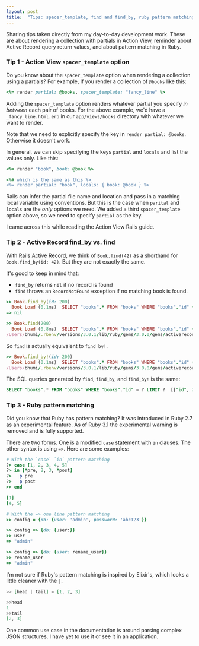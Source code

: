 ```yaml
---
layout: post
title:  "Tips: spacer_template, find and find_by, ruby pattern matching"
---
```


Sharing tips taken directly from my day-to-day development work. These are about rendering a collection with partials in Action View, reminder about Active Record query return values, and about pattern matching in Ruby.

### Tip 1 - Action View `spacer_template` option

Do you know about the `spacer_template` option when rendering a collection using a partials? For example, if you render a collection of `@books` like this:

```ruby
<%= render partial: @books, spacer_template: "fancy_line" %>
```

Adding the `spacer_template` option renders whatever partial you specify *in between* each pair of books. For the above example, we'd have a `_fancy_line.html.erb` in our `app/views/books` directory with whatever we want to render.

Note that we need to explicitly specify the key in `render partial: @books`. Otherwise it doesn't work. 

In general, we can skip specifying the keys `partial` and `locals` and list the values only. Like this: 

```ruby
<%= render "book", book: @book %>

<%# which is the same as this %>
<%= render partial: "book", locals: { book: @book } %>
```

Rails can infer the partial file name and location and pass in a matching local variable using conventions. But this is the case when `parital` and `locals` are the *only* options we need. We added a third `spacer_template` option above, so we need to specify `partial` as the key.

I came across this while reading the Action View Rails guide.

### Tip 2 - Active Record find_by vs. find

With Rails Active Record, we think of `Book.find(42)` as a shorthand for `Book.find_by(id: 42)`. But they are not exactly the same. 

It's good to keep in mind that: 

- `find_by` returns `nil` if no record is found 
- `find` throws an `RecordNotFound` exception if no matching book is found.

```ruby
>> Book.find_by(id: 200)
  Book Load (0.1ms)  SELECT "books".* FROM "books" WHERE "books"."id" = ? LIMIT ?  [["id", 200], ["LIMIT", 1]]
=> nil

>> Book.find(200)
  Book Load (0.8ms)  SELECT "books".* FROM "books" WHERE "books"."id" = ? LIMIT ?  [["id", 200], ["LIMIT", 1]]
/Users/bhumi/.rbenv/versions/3.0.1/lib/ruby/gems/3.0.0/gems/activerecord-7.1.3/lib/active_record/core.rb:253:in `find': Couldn't find Book with 'id'=200 (ActiveRecord::RecordNotFound)
```

So `find` is actually equivalent to `find_by!`.

```ruby
>> Book.find_by!(id: 200)
  Book Load (0.1ms)  SELECT "books".* FROM "books" WHERE "books"."id" = ? LIMIT ?  [["id", 200], ["LIMIT", 1]]
/Users/bhumi/.rbenv/versions/3.0.1/lib/ruby/gems/3.0.0/gems/activerecord-7.1.3/lib/active_record/relation/finder_methods.rb:413:in `raise_record_not_found_exception!': Couldn't find Book with [WHERE "books"."id" = ?] (ActiveRecord::RecordNotFound)
```

The SQL queries generated by `find`, `find_by`, and `find_by!` is the same:

```sql
SELECT "books".* FROM "books" WHERE "books"."id" = ? LIMIT ?  [["id", 200], ["LIMIT", 1]]`. 
```

### Tip 3 - Ruby pattern matching
Did you know that Ruby has pattern matching? It was introduced in Ruby 2.7 as an experimental feature. As of Ruby 3.1 the experimental warning is removed and is fully supported. 

There are two forms. One is a modified `case` statement with `in` clauses. The other syntax is using `=>`. Here are some examples:

```ruby
# With the `case` `in` pattern matching
?> case [1, 2, 3, 4, 5]
?> in [*pre, 2, 3, *post]
?>   p pre
?>   p post
>> end

[1]
[4, 5]

# With the => one line pattern matching
>> config = {db: {user: 'admin', password: 'abc123'}}

>> config => {db: {user:}}
>> user
=> "admin"

>> config => {db: {user: rename_user}}
>> rename_user
=> "admin"
```

I'm not sure if Ruby's pattern matching is inspired by Elixir's, which looks a little cleaner with the `|`.

```elixir
>> [head | tail] = [1, 2, 3]

>>head
1
>>tail
[2, 3]
```

One common use case in the documentation is around parsing complex JSON structures. I have yet to use it or see it in an application. 